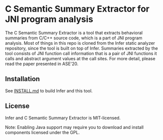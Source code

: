 # C Semantic Summary Extractor for JNI program analysis 

The C Semantic Summary Extractor is a tool that extracts behavioral summaries from C/C++ source code, which is a part of JNI program analysis. Most of things in this repo is cloned from the Infer static analyzer repository, since the tool is built on top of Infer.
Summaries extracted by the tool consists of JNI function call information that is a pair of JNI functions it calls and abstract argument values at the call sites. For more detail, please read the paper presented in ASE'20.

## Installation

See [INSTALL.md](https://github.com/facebook/infer/blob/master/INSTALL.md) to build Infer and this tool.

## License

Infer and C Semantic Summary Extractor is MIT-licensed.

Note: Enabling Java support may require you to download and install 
components licensed under the GPL.
